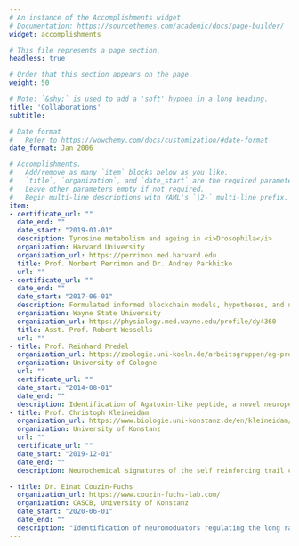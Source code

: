 ```yaml
---
# An instance of the Accomplishments widget.
# Documentation: https://sourcethemes.com/academic/docs/page-builder/
widget: accomplishments

# This file represents a page section.
headless: true

# Order that this section appears on the page.
weight: 50

# Note: `&shy;` is used to add a 'soft' hyphen in a long heading.
title: 'Collaborations'
subtitle:

# Date format
#   Refer to https://wowchemy.com/docs/customization/#date-format
date_format: Jan 2006

# Accomplishments.
#   Add/remove as many `item` blocks below as you like.
#   `title`, `organization`, and `date_start` are the required parameters.
#   Leave other parameters empty if not required.
#   Begin multi-line descriptions with YAML's `|2-` multi-line prefix.
item:
- certificate_url: ""
  date_end: ""
  date_start: "2019-01-01"
  description: Tyrosine metabolism and ageing in <i>Drosophila</i>
  organization: Harvard University
  organization_url: https://perrimon.med.harvard.edu
  title: Prof. Norbert Perrimon and Dr. Andrey Parkhitko
  url: ""
- certificate_url: ""
  date_end: ""
  date_start: "2017-06-01"
  description: Formulated informed blockchain models, hypotheses, and use cases.
  organization: Wayne State University
  organization_url: https://physiology.med.wayne.edu/profile/dy4360
  title: Asst. Prof. Robert Wessells
  url: ""
- title: Prof. Reinhard Predel
  organization_url: https://zoologie.uni-koeln.de/arbeitsgruppen/ag-predel
  organization: University of Cologne
  url: ""
  certificate_url: ""
  date_start: "2014-08-01"
  date_end: ""
  description: Identification of Agatoxin-like peptide, a novel neuropeptide in insects
- title: Prof. Christoph Kleineidam
  organization_url: https://www.biologie.uni-konstanz.de/en/kleineidam/
  organization: University of Konstanz
  url: ""
  certificate_url: ""
  date_start: "2019-12-01"
  date_end: ""
  description: Neurochemical signatures of the self reinforcing trail clearing behavior in leafcutter ants

- title: Dr. Einat Couzin-Fuchs
  organization_url: https://www.couzin-fuchs-lab.com/
  organization: CASCB, University of Konstanz
  date_start: "2020-06-01"
  date_end: ""
  description: "Identification of neuromoduators regulating the long range marching of gregarious locusts"
---
```

